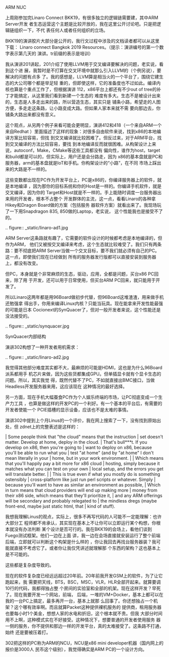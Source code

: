     
ARM NUC

上周刚参加完Linaro Connect BKK19，有很多独立的逻辑链需要建，其中ARM Server开发
者生态运营这个主题是比较开放的，我在这里公开讨论吧。只是把逻辑链组织一下，不代
表任何人或者任何组织的立场。

BKK19的演讲胶片大部分是公开的，我行文过程中涉及的文档读者都可以从这里下载：
Linaro connect Bangkok 2019 Resources。（提示：演讲编号的第一个数字表示第几天的
演讲。tr前缀的表示是培训）

我从演讲201讲起，201介绍了使用LLVM用于交叉编译要解决的问题，老实说，看到这个进
展，我暂时是不打算在交叉环境中就那么引入LLVM的（个例另说），要解决的问题有点多
了。我的感想是，LLVM算是相当火的一个平台了，围绕它建生态的大公司哪个都是举足轻
重的，但即使这样，它的准备度也不过如此。编译内核也算是个重点工作了，但根据演讲
112，x86平台上都还有不少out of tree的补丁才能搞定，从这里我们看到新建一个生态的
难度有多大。生态不是被设计出来的，生态是人多走出来的路，所以营造生态，其实只是
铺条小路，希望走的人图方便，多走走这条路，让小路变成大路。但如果人家本来就不需
要向那边去，你铺条大路出来都没有意义。

这个观点，从另两个例子来看可能会更明显，演讲412和418（一个来自ARM一个来自Redhat
）里面描述了这样的现象：对很多自由软件来说，找到x86的本地编译方案比较容易，但找
到交叉编译就比较困难了。但反过来，对于ARM平台，找到交叉编译的方法比较容易，要找
到本地编译反而就很困难。从构架设计上来说，autoconf，Make，CMake等这些工具都没有
偏向性，谁作为host，target和build都是可以的，但实际上，用户还是会分路走，因为
x86的基本盘就是PC和服务器，arm的基本盘就是IoT和手机。你构架设计的“小路”，在不同
市场上踩出来的大路是不一样的。

这些变数都出现在PC作为开发平台上，PC是x86的，你编译服务器上的软件，就是本地编译
，因为那你的目标系统和你的Host是一样的。你编译手机软件，就是交叉编译，因为你的
Target和Host就是不一样的。手上能随时调度一台服务器出来用的开发者，根本不占整个
开发群体的主流，这一点，看看Linaro的各种拿Hikey和Dragon Board做的方案（包括服务
器软件方案）就看出来了。我现场玩了一下用Snapdragon 835, 850做的Laptop，老实说，
这个性能我也是接受不了的。

.. figure:: _static/linaro-ad1.jpg

ARM Server这条路就有趣了，它需要的软件设计的时候都考虑是本地编译的，但作为ARM，
他们又被按交叉编译来考虑，这个生态就比较难受了。我们只有两条路：要不彻底把ARM
Server当做一个交叉目标，要不我们就必须有自己的PC。这一点，即使我们现在已经做到
所有的服务器发行版都可以直接安装到服务器上，都没有改变。

但PC，本身就是个非常麻烦的生态，驱动，应用，全都是问题，买台x86 PC回来，除了用
于开发，还可以用于日常使用，但买台ARM PC回来，就只能用于开发了。

所以Linaro这两年都是用96Board做初步代替，但96Board这堆渣渣，用来做手机还勉强拿
得出手，你用来编译Linux内核？只能当玩具。现在能拿来开发性能最强的可能是日本
Cocionext的SynQuacer了，但对一般开发者来说，这个性能还是没法接受的。

.. figure:: _static/synquacer.jpg

  SynQuacer内部结构

演讲302构想了一种开发者用机需求：

.. figure:: _static/linaro-ad2.jpg

我觉得其他部分难度其实都不大，最麻烦的可能是HDMI，这也是为什么96Board派系都用手
机芯片来做，因为这些货都集成GPU。但单插显卡就有个显卡生态的问题。所以，其实我觉
得，既然代替不了PC，不如就直接出BMC接口，当做Headless开发服务器来用，这应该现在
这种情况的最好选择。

另一方面，现在手机大幅蚕食PC作为个人娱乐终端的市场，让PC彻底变成一个生产力工具
，也算是做这样的开发PC的一个利好。有一个基本的平台后，有需要的开发者使能一个
PCIE插槽的显示设备，应该也不是太难的事情。

演讲302中提到上个月Linus的一个评价，我在网上搜索了一下，没有找到原始出处，但
zdnet上的完整表述是这样的：

  | Some people think that "the cloud" means that the instruction
  | set doesn't matter. Develop at home, deploy in the cloud.
  | That's bull***t. If you develop on x86, then you're going to 
  | want to deploy on x86, because you'll be able to run what you 
  | test "at home" (and by "at home" I don't mean literally in your 
  | home, but in your work environment.
  |
  | Which means that you'll happily pay a bit more for x86 cloud
  | hosting, simply because it matches what you can test on your own
  | local setup, and the errors you get will translate better.
  |
  | This is true even if what you mostly do is something ostensibly 
  | cross-platform like just run perl scripts or whatever. Simply 
  | because you'll want to have as similar an environment as possible, 
  | Which in turn means that cloud providers will end up making more
  | money from their x86 side, which means that they'll prioritize it,
  | and any ARM offerings will be secondary and probably relegated to
  | the mindless dregs (maybe front-end, maybe just static html, that
  | kind of stuff).

我想我理解Linus的观点，实际上，很多不再写代码的人可能不一定能理解：也许大部分工
程师都不肯承认，其实现在基本上不让你可以立即运行某个构想，你根本就没有办法判断
某个设计是否可行的。我在BKK19的会场上，看他们谈到Fuego测试框架。他们一边在上面
讲，我一边在会场直接就安装运行了整个前端后端，立即就可以判断这个构架是什么样的
，你让我回去再找台服务器装？我可能就直接不考虑它了。或者你让我仅凭讲述就理解那
个东西的架构？这也基本上是不可能的。

这些都是复杂度导致的。

现在的软件复杂度已经远远超过20年前。20年前我开发GSM上的软件，为了让它跑起来，我
需要把天线，BTS，BSC，MSC，VLR，HLR全部开起来。就算要调10行的代码，我都得独占整
个房间的实验室和全部的机架。现在这样开发？早死了。现在我要开发一个网站，前端，
后端，一堆的VM+Docker，基本上都可以在我的一台PC上搞定，最多再开一台，基本上就那
么回事了。你还想独占一个机架？这个哪有效率啊。而且就算Packet这种提供裸机服务的
提供商，租用服务器也要每小时1个美金，想想人家的水电和折旧，这个根本就不贵。但我
大部分时间用不上啊，这种模式实在不好接受。这种情况下，想要普通的开发者使用服务
器一侧的服务，你不提供和那边一样的开发平台，真的太难接受了。这条路不打通，始终
还是要被压着打。

302把这样的PC称为ARM的NCU，NCU是x86 mini developer机器（国内网上的报价是3000人
民币这个级别），我觉得确实是ARM PC的一个设计方向。
